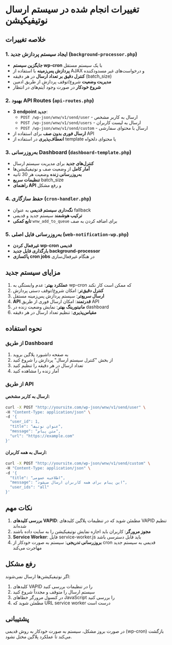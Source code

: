 # تغییرات انجام شده در سیستم ارسال نوتیفیکیشن

## خلاصه تغییرات

### 1. ایجاد سیستم پردازش جدید (`background-processor.php`)
- **جایگزین سیستم wp-cron** با یک سیستم مستقل
- **پردازش پس‌زمینه** با استفاده از AJAX و درخواست‌های غیر مسدودکننده
- **کنترل دقیق بر تعداد ارسال** در هر دقیقه (batch_size)
- **مدیریت وضعیت** شروع/توقف پردازش از طریق ادمین
- **شروع خودکار** در صورت وجود آیتم‌های در انتظار

### 2. بهبود API Routes (`api-routes.php`)
- **3 endpoint جدید**:
  - `POST /wp-json/wnw/v1/send/user` - ارسال به کاربر مشخص
  - `POST /wp-json/wnw/v1/send/users` - ارسال به لیست کاربران
  - `POST /wp-json/wnw/v1/send/custom` - ارسال با محتوای سفارشی
- **ارسال فوری بدون صف** برای استفاده از API
- **انعطاف‌پذیری** در استفاده از template یا محتوای دلخواه

### 3. به‌روزرسانی Dashboard (`dashboard-template.php`)
- **کنترل‌های جدید** برای مدیریت سیستم ارسال
- **آمار کامل** از وضعیت صف و نوتیفیکیشن‌ها
- **به‌روزرسانی زنده** وضعیت هر 30 ثانیه
- **تنظیمات سریع** batch_size
- **راهنمای API** و رفع مشکل

### 4. حفظ سازگاری (`cron-handler.php`)
- **نگه‌داری سیستم قدیمی** به عنوان fallback
- **ترکیب هوشمند** سیستم جدید و قدیمی
- **تابع کمکی** `wnw_add_to_queue` برای اضافه کردن به صف

### 5. به‌روزرسانی فایل اصلی (`web-notification-wp.php`)
- **غیرفعال کردن wp-cron قدیمی**
- **بارگذاری فایل جدید background-processor**
- **پاکسازی cron jobs** در هنگام غیرفعال‌سازی

## مزایای سیستم جدید

1. **عملکرد بهتر**: عدم وابستگی به wp-cron که ممکن است کار نکند
2. **کنترل دقیق‌تر**: امکان شروع/توقف دستی پردازش
3. **ارسال سریع‌تر**: سیستم پردازش پس‌زمینه مستقل
4. **API قدرتمند**: امکان ارسال فوری از طریق API
5. **مانیتورینگ بهتر**: نمایش وضعیت زنده در dashboard
6. **مقیاس‌پذیری**: تنظیم تعداد ارسال در هر دقیقه

## نحوه استفاده

### از طریق Dashboard
1. به صفحه داشبورد پلاگین بروید
2. از بخش "کنترل سیستم ارسال" پردازش را شروع کنید
3. تعداد ارسال در هر دقیقه را تنظیم کنید
4. آمار زنده را مشاهده کنید

### از طریق API

#### ارسال به کاربر مشخص:
```bash
curl -X POST "http://yoursite.com/wp-json/wnw/v1/send/user" \
-H "Content-Type: application/json" \
-d '{
  "user_id": 1,
  "title": "عنوان نوتیف",
  "message": "متن پیام",
  "url": "https://example.com"
}'
```

#### ارسال به همه کاربران:
```bash
curl -X POST "http://yoursite.com/wp-json/wnw/v1/send/custom" \
-H "Content-Type: application/json" \
-d '{
  "title": "اطلاعیه عمومی",
  "message": "این پیام برای همه کاربران ارسال می‌شود",
  "user_ids": "all"
}'
```

## نکات مهم

1. **بررسی کلیدهای VAPID**: مطمئن شوید که در تنظیمات پلاگین کلیدهای VAPID تنظیم شده‌اند
2. **مجوز مرورگر**: کاربران باید اجازه نمایش نوتیفیکیشن را به سایت داده باشند
3. **Service Worker**: فایل service-worker.js باید قابل دسترسی باشد
4. **بروزرسانی تدریجی**: سیستم به صورت خودکار از cron قدیمی به سیستم جدید مهاجرت می‌کند

## رفع مشکل

اگر نوتیفیکیشن‌ها ارسال نمی‌شوند:
1. کلیدهای VAPID را در تنظیمات بررسی کنید
2. سیستم ارسال را متوقف و مجدداً شروع کنید
3. در کنسول مرورگر خطاهای JavaScript را بررسی کنید
4. مطمئن شوید که URL service worker درست است

## پشتیبانی

در صورت بروز مشکل، سیستم به صورت خودکار به روش قدیمی (wp-cron) بازگشت می‌کند تا عملکرد پلاگین مختل نشود.